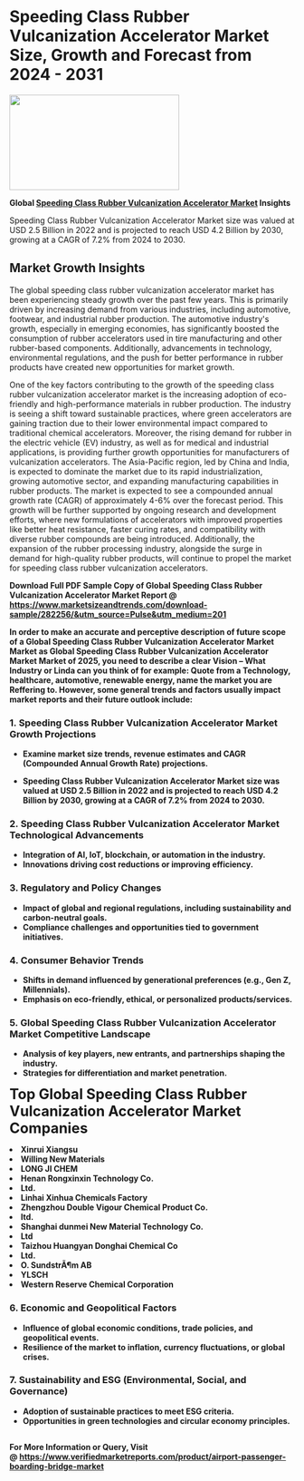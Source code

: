 <H1>Speeding Class Rubber Vulcanization Accelerator Market Size, Growth and Forecast from 2024 - 2031</H1><img class="aligncenter size-medium wp-image-584254" src="https://thirdeyenews.in/wp-content/uploads/2024/09/Global-Market-Research-300x168.jpeg" alt="" width="300" height="168" /><p><strong>Global&nbsp;<a href="https://www.marketsizeandtrends.com/download-sample/282256/&amp;utm_source=Pulse&amp;utm_medium=201">Speeding Class Rubber Vulcanization Accelerator Market</a> Insights</strong></p><p>Speeding Class Rubber Vulcanization Accelerator Market size was valued at USD 2.5 Billion in 2022 and is projected to reach USD 4.2 Billion by 2030, growing at a CAGR of 7.2% from 2024 to 2030.</p><p><h2>Market Growth Insights</h2> <p>The global speeding class rubber vulcanization accelerator market has been experiencing steady growth over the past few years. This is primarily driven by increasing demand from various industries, including automotive, footwear, and industrial rubber production. The automotive industry's growth, especially in emerging economies, has significantly boosted the consumption of rubber accelerators used in tire manufacturing and other rubber-based components. Additionally, advancements in technology, environmental regulations, and the push for better performance in rubber products have created new opportunities for market growth.</p> <p><strong></strong></p> <p>One of the key factors contributing to the growth of the speeding class rubber vulcanization accelerator market is the increasing adoption of eco-friendly and high-performance materials in rubber production. The industry is seeing a shift toward sustainable practices, where green accelerators are gaining traction due to their lower environmental impact compared to traditional chemical accelerators. Moreover, the rising demand for rubber in the electric vehicle (EV) industry, as well as for medical and industrial applications, is providing further growth opportunities for manufacturers of vulcanization accelerators. The Asia-Pacific region, led by China and India, is expected to dominate the market due to its rapid industrialization, growing automotive sector, and expanding manufacturing capabilities in rubber products. The market is expected to see a compounded annual growth rate (CAGR) of approximately 4-6% over the forecast period. This growth will be further supported by ongoing research and development efforts, where new formulations of accelerators with improved properties like better heat resistance, faster curing rates, and compatibility with diverse rubber compounds are being introduced. Additionally, the expansion of the rubber processing industry, alongside the surge in demand for high-quality rubber products, will continue to propel the market for speeding class rubber vulcanization accelerators. <p><strong></p><p><span class=""><strong>Download Full PDF Sample Copy of Global Speeding Class Rubber Vulcanization Accelerator Market Report</strong> @ <a href="https://www.marketsizeandtrends.com/download-sample/282256/&amp;utm_source=Pulse&amp;utm_medium=201" target="_blank">https://www.marketsizeandtrends.com/download-sample/282256/&amp;utm_source=Pulse&amp;utm_medium=201</a></span></p><p>In order to make an accurate and perceptive description of future scope of a Global&nbsp;Speeding Class Rubber Vulcanization Accelerator Market Market as Global&nbsp;Speeding Class Rubber Vulcanization Accelerator Market Market of 2025, you need to describe a clear Vision &ndash; What Industry or Linda can you think of for example: Quote from a Technology, healthcare, automotive, renewable energy, name the market you are Reffering to. However, some general trends and factors usually impact market reports and their future outlook include:</p><h3>1.&nbsp;<strong>Speeding Class Rubber Vulcanization Accelerator Market Growth Projections</strong></h3><ul><li>Examine market size trends, revenue estimates and CAGR (Compounded Annual Growth Rate) projections.</li><li><p>Speeding Class Rubber Vulcanization Accelerator Market size was valued at USD 2.5 Billion in 2022 and is projected to reach USD 4.2 Billion by 2030, growing at a CAGR of 7.2% from 2024 to 2030.</p></li></ul><h3>2.&nbsp;<strong>Speeding Class Rubber Vulcanization Accelerator Market Technological Advancements</strong></h3><ul><li>Integration of AI, IoT, blockchain, or automation in the industry.</li><li>Innovations driving cost reductions or improving efficiency.</li></ul><h3>3.&nbsp;<strong>Regulatory and Policy Changes</strong></h3><ul><li>Impact of global and regional regulations, including sustainability and carbon-neutral goals.</li><li>Compliance challenges and opportunities tied to government initiatives.</li></ul><h3>4.&nbsp;<strong>Consumer Behavior Trends</strong></h3><ul><li>Shifts in demand influenced by generational preferences (e.g., Gen Z, Millennials).</li><li>Emphasis on eco-friendly, ethical, or personalized products/services.</li></ul><h3>5.&nbsp;<strong>Global Speeding Class Rubber Vulcanization Accelerator Market Competitive Landscape</strong></h3><ul><li>Analysis of key players, new entrants, and partnerships shaping the industry.</li><li>Strategies for differentiation and market penetration.</li></ul><p data-pm-slice="1 1 []"><span style="color: inherit; font-family: inherit; font-size: 25px;">Top Global Speeding Class Rubber Vulcanization Accelerator Market Companies</span></p><div class="" data-test-id=""><p><li>Xinrui Xiangsu</li><li> Willing New Materials</li><li> LONG JI CHEM</li><li> Henan Rongxinxin Technology Co. </li><li> Ltd.</li><li> Linhai Xinhua Chemicals Factory</li><li> Zhengzhou Double Vigour Chemical Product Co.</li><li>ltd.</li><li> Shanghai dunmei New Material Technology Co.</li><li> Ltd</li><li> Taizhou Huangyan Donghai Chemical Co</li><li>Ltd.</li><li> O. SundstrÃ¶m AB</li><li> YLSCH</li><li> Western Reserve Chemical Corporation</li></p></div><h3>6.&nbsp;<strong>Economic and Geopolitical Factors</strong></h3><ul><li>Influence of global economic conditions, trade policies, and geopolitical events.</li><li>Resilience of the market to inflation, currency fluctuations, or global crises.</li></ul><h3>7.&nbsp;<strong>Sustainability and ESG (Environmental, Social, and Governance)</strong></h3><ul><li>Adoption of sustainable practices to meet ESG criteria.</li><li>Opportunities in green technologies and circular economy principles.</li></ul><h2><strong style="font-size: 14px;">For More Information or Query, Visit @&nbsp;</strong><a style="background-color: #ffffff; font-size: 14px;" href="https://www.marketsizeandtrends.com/report/speeding-class-rubber-vulcanization-accelerator-market/" target="_blank">https://www.verifiedmarketreports.com/product/airport-passenger-boarding-bridge-market</a></h2>
